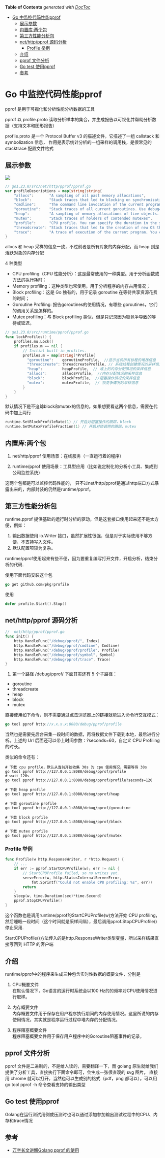<!-- START doctoc generated TOC please keep comment here to allow auto update -->
<!-- DON'T EDIT THIS SECTION, INSTEAD RE-RUN doctoc TO UPDATE -->
**Table of Contents**  *generated with [DocToc](https://github.com/thlorenz/doctoc)*

- [Go 中监控代码性能pprof](#go-%E4%B8%AD%E7%9B%91%E6%8E%A7%E4%BB%A3%E7%A0%81%E6%80%A7%E8%83%BDpprof)
  - [展示参数](#%E5%B1%95%E7%A4%BA%E5%8F%82%E6%95%B0)
  - [内置库:两个包](#%E5%86%85%E7%BD%AE%E5%BA%93%E4%B8%A4%E4%B8%AA%E5%8C%85)
  - [第三方性能分析包](#%E7%AC%AC%E4%B8%89%E6%96%B9%E6%80%A7%E8%83%BD%E5%88%86%E6%9E%90%E5%8C%85)
  - [net/http/pprof 源码分析](#nethttppprof-%E6%BA%90%E7%A0%81%E5%88%86%E6%9E%90)
    - [Profile 举例](#profile-%E4%B8%BE%E4%BE%8B)
  - [介绍](#%E4%BB%8B%E7%BB%8D)
  - [pprof 文件分析](#pprof-%E6%96%87%E4%BB%B6%E5%88%86%E6%9E%90)
  - [Go test 使用pprof](#go-test-%E4%BD%BF%E7%94%A8pprof)
  - [参考](#%E5%8F%82%E8%80%83)

<!-- END doctoc generated TOC please keep comment here to allow auto update -->

# Go 中监控代码性能pprof

pprof 是用于可视化和分析性能分析数据的工具

pprof 以 profile.proto 读取分析样本的集合，并生成报告以可视化并帮助分析数据（支持文本和图形报告）

profile.proto 是一个 Protocol Buffer v3 的描述文件，它描述了一组 callstack 和 symbolization 信息， 作用是表示统计分析的一组采样的调用栈，是很常见的 stacktrace 配置文件格式


## 展示参数
![](.intro_images/pprof_args.png)
```go
// go1.23.0/src/net/http/pprof/pprof.go
var profileDescriptions = map[string]string{
	"allocs":       "A sampling of all past memory allocations",
	"block":        "Stack traces that led to blocking on synchronization primitives",
	"cmdline":      "The command line invocation of the current program",
	"goroutine":    "Stack traces of all current goroutines. Use debug=2 as a query parameter to export in the same format as an unrecovered panic.",
	"heap":         "A sampling of memory allocations of live objects. You can specify the gc GET parameter to run GC before taking the heap sample.",
	"mutex":        "Stack traces of holders of contended mutexes",
	"profile":      "CPU profile. You can specify the duration in the seconds GET parameter. After you get the profile file, use the go tool pprof command to investigate the profile.",
	"threadcreate": "Stack traces that led to the creation of new OS threads",
	"trace":        "A trace of execution of the current program. You can specify the duration in the seconds GET parameter. After you get the trace file, use the go tool trace command to investigate the trace.",
}
```

allocs 和 heap 采样的信息一致，不过前者是所有对象的内存分配，而 heap 则是活跃对象的内存分配



4 种类型

- CPU profiling（CPU 性能分析）：这是最常使用的一种类型。用于分析函数或方法的执行耗时；
- Memory profiling：这种类型也常使用。用于分析程序的内存占用情况；
- Block profiling：这是 Go 独有的，用于记录 goroutine 在等待共享资源花费的时间；
- Goroutine Profiling: 报告goroutines的使用情况，有哪些 goroutines，它们的调用关系是怎样的。
- Mutex profiling：与 Block profiling 类似，但是只记录因为锁竞争导致的等待或延迟。
```go
// go1.23.0/src/runtime/pprof/pprof.go
func lockProfiles() {
	profiles.mu.Lock()
	if profiles.m == nil {
		// Initial built-in profiles.
		profiles.m = map[string]*Profile{
          "goroutine":    goroutineProfile,  //显示当前所有协程的堆栈信息
          "threadcreate": threadcreateProfile, // 系统线程创建情况的采样信息
          "heap":         heapProfile,  // 堆上的内存分配情况的采样信息
          "allocs":       allocsProfile,  //内存分配情况的采样信息
          "block":        blockProfile,  //阻塞操作情况的采样信息
          "mutex":        mutexProfile,  // 锁竞争情况的采样信息
        }
	}
}

```

默认情况下是不追踪block和mutex的信息的，如果想要看这两个信息，需要在代码中加上两行
```go
runtime.SetBlockProfileRate(1) // 开启对阻塞操作的跟踪，block  
runtime.SetMutexProfileFraction(1) // 开启对锁调用的跟踪，mutex
```


## 内置库:两个包
1. net/http/pprof
使用场景：在线服务（一直运行着的程序）

2. runtime/pprof
使用场景：工具型应用（比如说定制化的分析小工具、集成到公司监控系统）

这两个包都是可以监控代码性能的， 只不过net/http/pprof是通过http端口方式暴露出来的，内部封装的仍然是runtime/pprof。

## 第三方性能分析包
runtime.pprof 提供基础的运行时分析的驱动，但是这套接口使用起来还不是太方便，例如：
1. 输出数据使用 io.Writer 接口，虽然扩展性很强，但是对于实际使用不够方便，不支持写入文件。
2. 默认配置项较为复杂。

runtime/pprof使用起来有些不便，因为要重复编写打开文件，开启分析，结束分析的代码.

使用下面代码安装这个包
```go
go get github.com/pkg/profile
```
使用
```go
defer profile.Start().Stop()
```



## net/http/pprof 源码分析
```go
//  net/http/pprof/pprof.go
func init() {
	http.HandleFunc("/debug/pprof/", Index)
	http.HandleFunc("/debug/pprof/cmdline", Cmdline)
	http.HandleFunc("/debug/pprof/profile", Profile)
	http.HandleFunc("/debug/pprof/symbol", Symbol)
	http.HandleFunc("/debug/pprof/trace", Trace)
}
```
1. 第一个路径 /debug/pprof/ 下面其实还有 5 个子路径：
- goroutine
- threadcreate
- heap
- block
- mutex

直接使用如下命令，则不需要通过点击浏览器上的链接就能进入命令行交互模式：
```go
go tool pprof http://x.x.x.x:8080/debug/pprof/profile

```

当然也是需要先后台采集一段时间的数据，再将数据文件下载到本地，最后进行分析。上述的 Url 后面还可以带上时间参数：?seconds=60，自定义 CPU Profiling 的时长。


类似的命令还有：
```shell
# 下载 cpu profile，默认从当前开始收集 30s 的 cpu 使用情况，需要等待 30s
go tool pprof http://127.0.0.1:8080/debug/pprof/profile
# wait 120s
go tool pprof http://127.0.0.1:8080/debug/pprof/profile?seconds=120     

# 下载 heap profile
go tool pprof http://127.0.0.1:8080/debug/pprof/heap

# 下载 goroutine profile
go tool pprof http://127.0.0.1:8080/debug/pprof/goroutine

# 下载 block profile
go tool pprof http://127.0.0.1:8080/debug/pprof/block

# 下载 mutex profile
go tool pprof http://127.0.0.1:8080/debug/pprof/mutex
```

### Profile 举例
```go
func Profile(w http.ResponseWriter, r *http.Request) {
    // ...
	if err := pprof.StartCPUProfile(w); err != nil {
		// StartCPUProfile failed, so no writes yet.
		serveError(w, http.StatusInternalServerError,
			fmt.Sprintf("Could not enable CPU profiling: %s", err))
		return
	}
	sleep(w, time.Duration(sec)*time.Second)
	pprof.StopCPUProfile()
}
```
这个函数也是调用runtime/pprof的StartCPUProfile(w)方法开始 CPU profiling，然后睡眠一段时间（这个时间就是采样间隔），最后调用pprof.StopCPUProfile()停止采用.

StartCPUProfile()方法传入的是http.ResponseWriter类型变量，所以采样结果直接写回到 HTTP 的客户端

## 介绍
runtime/pprof中的程序来生成三种包含实时性数据的概要文件，分别是

1. CPU概要文件   
在默认情况下，Go语言的运行时系统会以100 Hz的的频率对CPU使用情况进行取样。

2. 内存概要文件   
内存概要文件用于保存在用户程序执行期间的内存使用情况。这里所说的内存使用情况，其实就是程序运行过程中堆内存的分配情况。

3. 程序阻塞概要文件   
程序阻塞概要文件用于保存用户程序中的Goroutine阻塞事件的记录。


## pprof 文件分析

pprof 文件是二进制的，不是给人读的，需要翻译一下，而 golang 原生就给我们提供了分析工具，直接执行下面命令即可，会生成一张很直观的 svg 图片，
直接用 chrome 就可以打开，当然也可以生成别的格式（pdf，png 都可以），可以用 go tool pprof -h 命令查看支持的输出类型
   


## Go test 使用pprof

Golang在运行测试用例或压测时也可以通过添加参加输出测试过程中的CPU、内存和trace情况


## 参考

- [万字长文讲解Golang pprof 的使用](https://juejin.cn/post/7343428554686611495)





